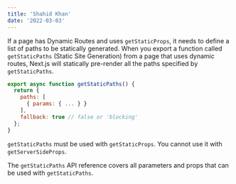 ```yaml
---
title: 'Shahid Khan'
date: '2022-03-03'
---
```

If a page has Dynamic Routes and uses `getStaticProps`, it needs to define a list of paths to be statically generated.
When you export a function called `getStaticPaths` (Static Site Generation) from a page that uses dynamic routes, Next.js will statically pre-render all the paths specified by `getStaticPaths`.
```javascript
export async function getStaticPaths() {
  return {
    paths: [
      { params: { ... } }
    ],
    fallback: true // false or 'blocking'
  };
}
```
`getStaticPaths` must be used with `getStaticProps`. You cannot use it with `getServerSideProps`.

The `getStaticPaths` API reference covers all parameters and props that can be used with `getStaticPaths`.